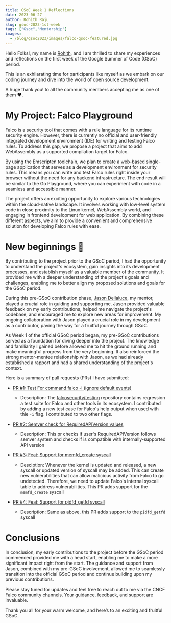 ```yaml
---
title: GSoC Week 1 Reflections
date: 2023-06-27
author: Rohith Raju
slug: gsoc-2023-1st-week
tags: ["Gsoc","Mentorship"]
images:
  - /blog/gsoc2023/images/falco-gsoc-featured.jpg
---
```


Hello Folks!, my name is [Rohith](https://github.com/Rohith-Raju), and I am thrilled to share my experiences and reflections on the first week of the Google Summer of Code (GSoC) period. 

This is an exhilarating time for participants like myself as we embark on our coding journey and dive into the world of open source development.

A huge thank you! to all the community members accepting me as one of them ❤️.

# My Project: Falco Playground

Falco is a security tool that comes with a rule language for its runtime security engine. However, there is currently no official
and user-friendly integrated development environment (IDE) for writing and testing Falco rules. To address this gap, we propose a 
project that aims to add WebAssembly as a supported compilation target for Falco.

By using the Emscripten toolchain, we plan to create a web-based single-page application that serves as a development 
environment for security rules. This means you can write and test Falco rules right inside your browser without the need for any
backend infrastructure. The end result will be similar to the Go Playground, where you can experiment with code in a seamless and
accessible manner.

The project offers an exciting opportunity to explore various technologies within the cloud-native landscape. It involves working
with low-level system code in close proximity to the Linux kernel, WebAssembly world, and engaging in frontend development for 
web application. By combining these different aspects, we aim to provide a convenient and comprehensive solution for developing Falco rules with ease.

# New beginnings 🚀

By contributing to the project prior to the GSoC period, I had the opportunity to understand the project's ecosystem, gain insights into its development processes, and establish myself as a valuable member of the community. It provided me with a deeper understanding of the project's goals and challenges, enabling me to better align my proposed solutions and goals for the GSoC period.

During this pre-GSoC contribution phase, [Jason Dellaluce](https://github.com/jasondellaluce), my mentor, played a crucial role in guiding and supporting me. Jason provided valuable feedback on my early contributions, helped me navigate the project's codebase, and encouraged me to explore new areas for improvement. My ongoing collaboration with Jason played a crucial role in my development as a contributor, paving the way for a fruitful journey through GSoC.

As Week 1 of the official GSoC period began, my pre-GSoC contributions served as a foundation for diving deeper into the project. The knowledge and familiarity I gained before allowed me to hit the ground running and make meaningful progress from the very beginning. It also reinforced the strong mentor-mentee relationship with Jason, as we had already established a rapport and had a shared understanding of the project's context.

Here is a summary of  pull requests (PRs) I have submitted: 

- [PR #1: Test For command falco -i (ignore default events)](https://github.com/falcosecurity/testing/pull/8)
    - Description: The [falcosecurity/testing](https://github.com/falcosecurity/testing) repository contains regression a test suite for Falco and other tools in its ecosystem. I contributed by adding a new test case for Falco's help output when used with thie `-i` flag. I contributed to two other flags. 

- [PR #2: Semver check for RequiredAPIVersion values](https://github.com/falcosecurity/plugin-sdk-go/pull/73)
    - Description: This pr checks if user's RequiredAPIVersion follows semver system and checks if is compatible with internally-supported API version
    
-  [PR #3: Feat: Support for memfd_create syscall](https://github.com/falcosecurity/libs/pull/1127)   
    - Desciption: Whenever the kernel is updated and released, a new syscall or updated version of syscall may be added. This can 
    create new vulnerabilities that can allow malicious activity from Falco to go undetected. Therefore, we need to update Falco's
    internal syscall table to address vulnerabilities. This PR adds support for the `memfd_create` syscall

- [PR #4: Feat: Support for pidfd_getfd syscall](https://github.com/falcosecurity/libs/pull/1145)
    - Description: Same as above, this PR adds support to the `pidfd_getfd` syscall

# Conclusions 

In conclusion, my early contributions to the project before the GSoC period commenced provided me with a head start, enabling me to make a more significant impact right from the start. The guidance and support from Jason, combined with my pre-GSoC involvement, allowed me to seamlessly transition into the official GSoC period and continue building upon my previous contributions.

Please stay tuned for updates and feel free to reach out to me via the CNCF Falco community channels. Your guidance, feedback, and support are invaluable.

Thank you all for your warm welcome, and here’s to an exciting and fruitful GSoC.
